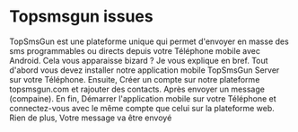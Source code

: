 # Topsmsgun issues
TopSmsGun est une plateforme unique qui permet d'envoyer en masse des sms programmables ou directs depuis votre Téléphone mobile avec Android. Cela vous apparaisse bizard ? Je vous explique en bref. Tout d'abord vous devez installer notre application mobile TopSmsGun Server sur votre Téléphone. Ensuite, Créer un compte sur notre plateforme topsmsgun.com et rajouter des contacts. Après envoyer un message (compaine). En fin, Démarrer l'application mobile sur votre Téléphone et connectez-vous avec le même compte que celui sur la plateforme web. Rien de plus, Votre message va être envoyé
